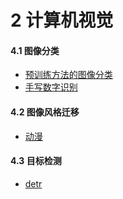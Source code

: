 # 2 计算机视觉

#### 4.1 图像分类

* [预训练方法的图像分类](https://www.kaggle.com/code/tiansztianszs/google-vit-base-patch16-224)
* [手写数字识别](https://www.kaggle.com/code/tiansztianszs/digit-recognizer)

#### 4.2 图像风格迁移

* [动漫](https://huggingface.co/spaces/akhaliq/AnimeGANv2)

#### 4.3 目标检测

* [detr](https://www.kaggle.com/code/tiansztianszs/facebook-detr-resnet-50)

